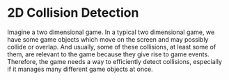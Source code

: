# 2D Collision Detection

Imagine a two dimensional game. In a typical two dimensional game,
we have some game objects which move on the screen and may possibly collide or overlap.
And usually, some of these collisions, at least some of them, are relevant to the game
because they give rise to game events. Therefore, the game needs a way to efficiently
detect collisions, especially if it manages many different game objects at once.